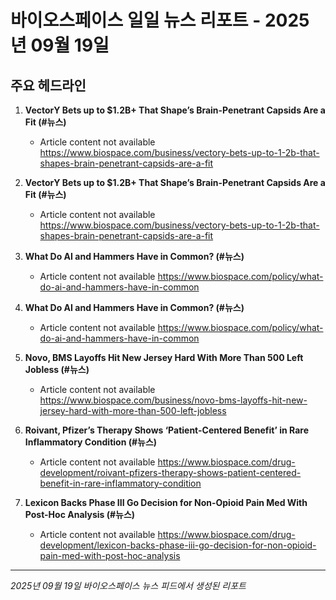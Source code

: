 # 바이오스페이스 일일 뉴스 리포트 - 2025년 09월 19일


## 주요 헤드라인

1. **VectorY Bets up to $1.2B+ That Shape’s Brain-Penetrant Capsids Are a Fit (#뉴스)**
   - Article content not available
   <https://www.biospace.com/business/vectory-bets-up-to-1-2b-that-shapes-brain-penetrant-capsids-are-a-fit>

2. **VectorY Bets up to $1.2B+ That Shape’s Brain-Penetrant Capsids Are a Fit (#뉴스)**
   - Article content not available
   <https://www.biospace.com/business/vectory-bets-up-to-1-2b-that-shapes-brain-penetrant-capsids-are-a-fit>

3. **What Do AI and Hammers Have in Common? (#뉴스)**
   - Article content not available
   <https://www.biospace.com/policy/what-do-ai-and-hammers-have-in-common>

4. **What Do AI and Hammers Have in Common? (#뉴스)**
   - Article content not available
   <https://www.biospace.com/policy/what-do-ai-and-hammers-have-in-common>

5. **Novo, BMS Layoffs Hit New Jersey Hard With More Than 500 Left Jobless (#뉴스)**
   - Article content not available
   <https://www.biospace.com/business/novo-bms-layoffs-hit-new-jersey-hard-with-more-than-500-left-jobless>

6. **Roivant, Pfizer’s Therapy Shows ‘Patient-Centered Benefit’ in Rare Inflammatory Condition (#뉴스)**
   - Article content not available
   <https://www.biospace.com/drug-development/roivant-pfizers-therapy-shows-patient-centered-benefit-in-rare-inflammatory-condition>

7. **Lexicon Backs Phase III Go Decision for Non-Opioid Pain Med With Post-Hoc Analysis (#뉴스)**
   - Article content not available
   <https://www.biospace.com/drug-development/lexicon-backs-phase-iii-go-decision-for-non-opioid-pain-med-with-post-hoc-analysis>


---
*2025년 09월 19일 바이오스페이스 뉴스 피드에서 생성된 리포트*